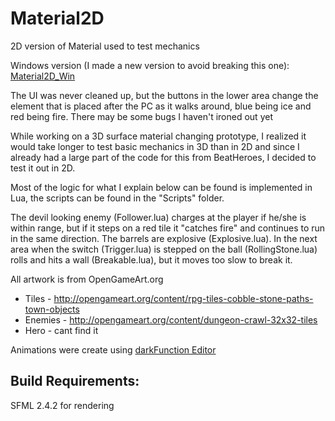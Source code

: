 # Material2D
2D version of Material used to test mechanics

Windows version (I made a new version to avoid breaking this one): [Material2D_Win](https://github.com/inzombiak/Materials2D_Win/)

The UI was never cleaned up, but the buttons in the lower area change the element that is placed after the PC as it walks around, blue being ice and
red being fire. There may be some bugs I haven't ironed out yet

While working on a 3D surface material changing prototype, I realized it would take longer to test basic mechanics in 3D than in 2D
and since I already had a large part of the code for this from BeatHeroes, I decided to test it out in 2D.

Most of the logic for what I explain below can be found is implemented in Lua, the scripts can be found in the "Scripts" folder.

The devil looking enemy (Follower.lua) charges at the player if he/she is within range, but if it steps on a red tile it "catches fire"
and continues to run in the same direction. The barrels are explosive (Explosive.lua).
In the next area when the switch (Trigger.lua) is stepped on the ball (RollingStone.lua) rolls and hits a wall (Breakable.lua), but it moves too slow to break it.

All artwork is from OpenGameArt.org
 * Tiles - http://opengameart.org/content/rpg-tiles-cobble-stone-paths-town-objects
 * Enemies - http://opengameart.org/content/dungeon-crawl-32x32-tiles
 * Hero - cant find it
 
Animations were create using [darkFunction Editor](http://darkfunction.com/editor/)

## Build Requirements:
SFML 2.4.2 for rendering
